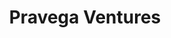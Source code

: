 ---
layout: firm_page
title: "Pravega Ventures"
id: "pravegavc.com"
permalink: "/pravegaventurespravegavc.com/"
website: "https://www.pravegavc.com"
offices: "Bengaluru (India)"
investment_stages: "Pre-Seed, Seed"
portfolio_companies: "Cashinvoice, VuNet Systems, Constelli, GrayQuest, ChefKart, Fluid Analytics, SalarySe, Leucine, MintOak Innovations"
portfolio_link: ""
investment_markets: "FinTech, B2B, SaaS, Consumer, Impact"
founded_year: "2016"
description: "Pravega Ventures is a patient, transparent, and thesis-driven investment firm. Their approach goes beyond a simple investment, offering strategic advisory and deep networks to support their portfolio companies. They believe in the transformative power of technology and the importance of long-term partnerships."
linkedin: "https://www.linkedin.com/company/pravega-ventures/"
twitter: "https://twitter.com/PravegaVC?s=20&t=IstynseFGDPxDHkUg1EY1w"
instagram: ""
team_page: "https://www.pravegavc.com/people"
investor_type: "Venture Capital"
crunchbase: "https://www.crunchbase.com/organization/pravega-ventures"
pitchbook: "https://pitchbook.com/profiles/investor/179278-93"

# SEO Optimization
meta_title: "Pravega Ventures - VC Firm - projectstartups.com"
meta_description: "Pravega Ventures, Pravega Ventures is a patient, transparent, and thesis-driven investment firm. Their approach goes beyond a simple investment, offering strategic advi..."
meta_keywords: "Pravega Ventures, FinTech, B2B, SaaS, Consumer, Impact, VC firm, venture capital, startup investor, projectstartups.com"
canonical_url: "https://vc.projectstartups.com/pravegaventurespravegavc.com/"
---
